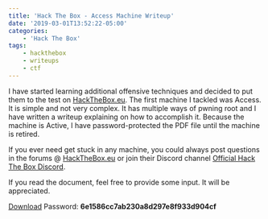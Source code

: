 ```yaml
---
title: 'Hack The Box - Access Machine Writeup'
date: '2019-03-01T13:52:22-05:00'
categories:
    - 'Hack The Box'
tags:
    - hackthebox
    - writeups
    - ctf
---
```


I have started learning additional offensive techniques and decided to put them to the test on [HackTheBox.eu](https://www.hackthebox.eu/). The first machine I tackled was Access. It is simple and not very complex. It has multiple ways of pwning root and I have written a writeup explaining on how to accomplish it. Because the machine is Active, I have password-protected the PDF file until the machine is retired.

If you ever need get stuck in any machine, you could always post questions in the forums @ [HackTheBox.eu](https://www.hackthebox.eu/) or join their Discord channel [Official Hack The Box Discord](https://discord.gg/xDXMmjU).

If you read the document, feel free to provide some input. It will be appreciated.

[Download](/assets/files/2019/07/access_writeup.pdf) Password: **6e1586cc7ab230a8d297e8f933d904cf**